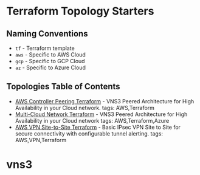 # Terraform Topology Starters

## Naming Conventions

- `tf` - Terraform template
- `aws` - Specific to AWS Cloud
- `gcp` - Specific to GCP Cloud
- `az` - Specific to Azure Cloud

## Topologies Table of Contents

- [AWS Controller Peering Terraform](./vns3-peering-aws-tf) - VNS3 Peered Architecture for High Availability in your Cloud network. tags: AWS,Terraform
- [Multi-Cloud Network Terraform](./encrypted-overlay-network-aws-tf) - VNS3 Peered Architecture for High Availability in your Cloud network tags: AWS,Terraform,Azure
- [AWS VPN Site-to-Site Terraform](./vpn-site-to-site-aws-tf) - Basic IPsec VPN Site to Site for secure connectivity with configurable tunnel alerting. tags: AWS,VPN,Terraform
# vns3
